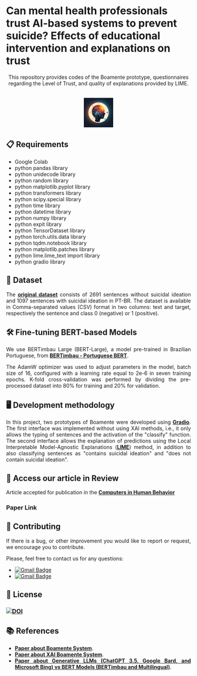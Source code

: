 
 # Can mental health professionals trust AI-based systems to prevent suicide? Effects of educational intervention and explanations on trust

<p align="center">
This repository provides codes of the Boamente prototype, questionnaires regarding the Level of Trust, and quality of explanations provided by LIME. 

</p>

<!-- PROJECT LOGO -->
<br />
<div align="center">
  <a href="https://github.com/adonias-caetano/Suicidal-Ideation-BERTvsLLM.git">
    <img src="logo_boamente.png" alt="Logo" width="80" height="80">
  </a>
</div>

<div align="justify">

 ## 📋 Requirements

* Google Colab
* python pandas library
* python unidecode library
* python random library
* python matplotlib.pyplot library
* python transformers library
* python scipy.special library
* python time library
* python datetime library
* python numpy library
* python expit library
* python TensorDataset library
* python torch.utils.data library
* python tqdm.notebook library
* python matplotlib.patches library
* python lime.lime_text import library
* python gradio library

## 📖  Dataset

The <a href="https://zenodo.org/records/10070747"><strong>original dataset</strong></a> consists of 2691 sentences without suicidal ideation and 1097 sentences with suicidal ideation in PT-BR. The dataset is available in Comma-separated values (CSV) format in two columns: text and target, respectively the sentence and class 0 (negative) or 1 (positive). 

## 🛠 Fine-tuning BERT-based Models

We use BERTimbau Large (BERT-Large), a model pre-trained in Brazilian Portuguese, from <a href="https://github.com/neuralmind-ai/portuguese-bert/"><strong>BERTimbau - Portuguese BERT</strong></a>.  

The AdamW optimizer was used to adjust parameters in the model, batch size of 16, configured with a learning rate equal to 2e-6 in seven training epochs. K-fold cross-validation was performed by dividing the pre-processed dataset into 80% for training and 20% for validation. 

## 🖥️ Development methodology

In this project, two prototypes of Boamente were developed using <a href="https://www.gradio.app/"><strong>Gradio</strong></a>. The first interface was implemented without using XAI methods, i.e., it only allows the typing of sentences and the activation of the "classify" function. The second interface allows the explanation of predictions using the Local Interpretable Model-Agnostic Explanations (<a href=" https://github.com/marcotcr/lime"><strong>LIME</strong></a>) method, in addition to also classifying sentences as "contains suicidal ideation" and "does not contain suicidal ideation".

## 🤖 Access our article in Review

Article accepted for publication in the <a href="https://www.sciencedirect.com/journal/computers-in-human-behavior"> <strong>Computers in Human Behavior</strong></a>

### Paper Link 

## 👏 Contributing
 
If there is a bug, or other improvement you would like to report or request, we encourage you to contribute.

Please, feel free to contact us for any questions: 

* [![Gmail Badge](https://img.shields.io/badge/-ariel.teles@ifma.edu.br-c14438?style=flat-square&logo=Gmail&logoColor=white&link=mailto:ariel.teles@ifma.edu.br)](mailto:ariel.teles@ifma.edu.br )
* [![Gmail Badge](https://img.shields.io/badge/-adonias.oliveira@ifce.edu.br-c14438?style=flat-square&logo=Gmail&logoColor=white&link=mailto:adonias.oliveira@ifce.edu.br)](mailto:adonias.oliveira@ifce.edu.br )

## 📄 License

### <a href="https://doi.org/10.5281/zenodo.10070747"><img src="https://zenodo.org/badge/DOI/10.5281/zenodo.10070747.svg" alt="DOI"></a> 

## 📚 References

* <a href="https://www.mdpi.com/2227-9032/10/4/698"><strong>Paper about Boamente System</strong></a>.
* <a href="https://www.sciencedirect.com/science/article/pii/S1877050922009668"><strong>Paper about XAI Boamente System</strong></a>.
* <a href="https://www.scielo.br/j/csp/a/XrbVfvybPj9tvJ8qWv7j8VC/?lang=en"><strong>Paper about Generative LLMs (ChatGPT 3.5, Google Bard, and Microsoft Bing) vs BERT Models (BERTimbau and Multilingual)</strong></a>.


